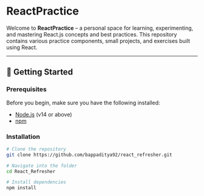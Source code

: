 # ReactPractice

Welcome to **ReactPractice** – a personal space for learning, experimenting, and mastering React.js concepts and best practices. This repository contains various practice components, small projects, and exercises built using React.

---

## 🚀 Getting Started

### Prerequisites

Before you begin, make sure you have the following installed:

- [Node.js](https://nodejs.org/) (v14 or above)
- [npm](https://www.npmjs.com/) 

### Installation

```bash
# Clone the repository
git clone https://github.com/bappaditya92/react_refresher.git

# Navigate into the folder
cd React_Refresher

# Install dependencies
npm install

